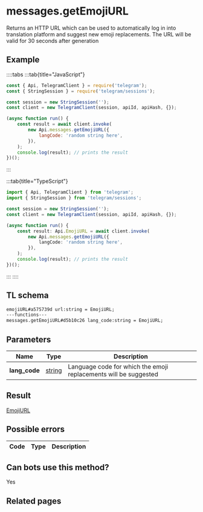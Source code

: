 # messages.getEmojiURL

Returns an HTTP URL which can be used to automatically log in into translation platform and suggest new emoji replacements. The URL will be valid for 30 seconds after generation

## Example

::::tabs
:::tab{title="JavaScript"}

```js
const { Api, TelegramClient } = require('telegram');
const { StringSession } = require('telegram/sessions');

const session = new StringSession('');
const client = new TelegramClient(session, apiId, apiHash, {});

(async function run() {
    const result = await client.invoke(
        new Api.messages.getEmojiURL({
            langCode: 'random string here',
        }),
    );
    console.log(result); // prints the result
})();
```

:::

:::tab{title="TypeScript"}

```ts
import { Api, TelegramClient } from 'telegram';
import { StringSession } from 'telegram/sessions';

const session = new StringSession('');
const client = new TelegramClient(session, apiId, apiHash, {});

(async function run() {
    const result: Api.EmojiURL = await client.invoke(
        new Api.messages.getEmojiURL({
            langCode: 'random string here',
        }),
    );
    console.log(result); // prints the result
})();
```

:::
::::

## TL schema

```txt
emojiURL#a575739d url:string = EmojiURL;
---functions---
messages.getEmojiURL#d5b10c26 lang_code:string = EmojiURL;
```

## Parameters

|     Name      | Type                                            | Description                                                      |
| :-----------: | ----------------------------------------------- | ---------------------------------------------------------------- |
| **lang_code** | [string](https://core.telegram.org/type/string) | Language code for which the emoji replacements will be suggested |

## Result

[EmojiURL](https://core.telegram.org/type/EmojiURL)

## Possible errors

| Code | Type | Description |
| :--: | ---- | ----------- |

## Can bots use this method?

Yes

## Related pages
